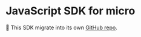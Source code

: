# JavaScript SDK for micro

🔗 This SDK migrate into its own [GitHub repo](https://github.com/tidalchain/micro-js).
